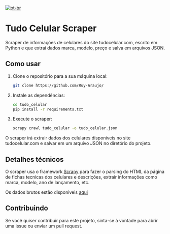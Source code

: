 [![pt-br](https://img.shields.io/badge/translate-EN-blue?style=for-the-badge&logo=googletranslate&logoColor=4285F4)](/README.md)

# Tudo Celular Scraper

Scraper de informações de celulares do site tudocelular.com, escrito em Python e que extrai dados marca, modelo, preço e salva em arquivos JSON.

## Como usar

1. Clone o repositório para a sua máquina local:

    ```bash
    git clone https://github.com/Ruy-Araujo/
    ```

2. Instale as dependências:

    ```bash
    cd tudo_celular
    pip install -r requirements.txt
    ```

3. Execute o scraper:

    ```bash
    scrapy crawl tudo_celular -o tudo_celular.json
    ```

O scraper irá extrair dados dos celulares disponiveis no site tudocelular.com e salvar em um arquivo JSON no diretório do projeto.

## Detalhes técnicos

O scraper usa o framework [Scrapy](https://scrapy.org/) para fazer o parsing do HTML da página de fichas tecnicas dos celulares e descrições, extrair informações como marca, modelo, ano de lançamento, etc.

Os dados brutos estão disponiveis [aqui](data/)

## Contribuindo

Se você quiser contribuir para este projeto, sinta-se à vontade para abrir uma issue ou enviar um pull request.
